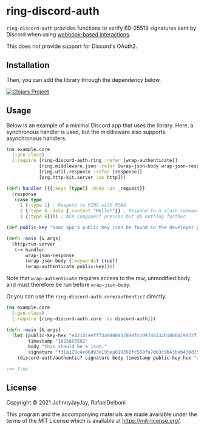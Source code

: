 # ring-discord-auth

`ring-discord-auth` provides functions to verify ED-25519 signatures sent by Discord when using [webhook-based interactions](https://discord.com/developers/docs/interactions/slash-commands#receiving-an-interaction).

This does not provide support for Discord's OAuth2.

## Installation

Then, you can add the library through the dependency below.

[![Clojars Project](https://img.shields.io/clojars/v/com.github.johnnyjayjay/ring-discord-auth.svg)](https://clojars.org/com.github.johnnyjayjay/ring-discord-auth)

## Usage

Below is an example of a minimal Discord app that uses the library. Here, a synchronous handler is used, but the middleware also supports asynchronous handlers.

``` clojure
(ns example.core
  (:gen-class)
  (:require [ring-discord-auth.ring :refer [wrap-authenticate]]
            [ring.middleware.json :refer [wrap-json-body wrap-json-response]]
            [ring.util.response :refer [response]]
            [org.http-kit.server :as http]))

(defn handler [{{:keys [type]} :body :as _request}]
  (response
   (case type
     1 {:type 1} ; Respond to PING with PONG
     2 {:type 4 :data {:content "Hello!"}} ; Respond to a slash command with "Hello!"
     3 {:type 6}))) ; ACK component presses but do nothing further

(def public-key "Your app's public key (can be found in the developer portal)")

(defn -main [& args]
  (http/run-server
   (-> handler
       wrap-json-response
       (wrap-json-body {:keywords? true})
       (wrap-authenticate public-key))))
```

Note that `wrap-authenticate` requires access to the raw, unmodified body and must therefore be run before `wrap-json-body`.

Or you can use the `ring-discord-auth.core/authentic?` directly.

```clojure
(ns example.core
  (:gen-class)
  (:require [ring-discord-auth.core :as discord-auth]))

(defn -main [& args]
  (let [public-key-hex "e421dceefff3a9d008b7898fcc0974813201800419d72f36d51e010d6a0acb71"
        timestamp "1625603592"
        body "this should be a json."
        signature "f31a129c4e06d93e195ea019392fc568fa7d63c9b43beb436d75f6826d5e5d36270763ee438f13ad5686ed310e8fa3253426af798927bf69cee2ff21be589109"]
    (discord-auth/authentic? signature body timestamp public-key-hex "utf8")))

;=> true
```

## License

Copyright © 2021 JohnnyJayJay, RafaelDelboni

This program and the accompanying materials are made available under the
terms of the MIT License which is available at
https://mit-license.org/.
